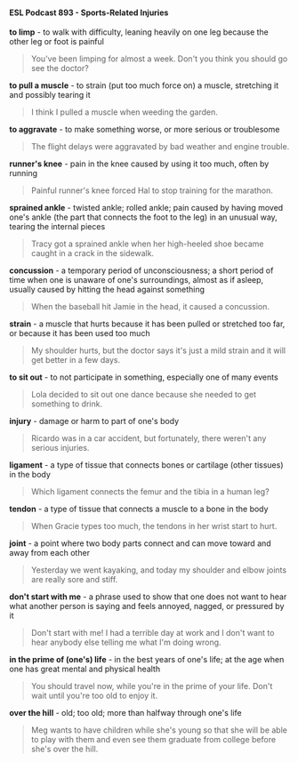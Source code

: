 #### ESL Podcast 893 - Sports-Related Injuries

**to limp** - to walk with difficulty, leaning heavily on one leg because the other leg
or foot is painful

> You've been limping for almost a week. Don't you think you should go see the
doctor?

**to pull a muscle** - to strain (put too much force on) a muscle, stretching it and
possibly tearing it

> I think I pulled a muscle when weeding the garden.

**to aggravate** - to make something worse, or more serious or troublesome

> The flight delays were aggravated by bad weather and engine trouble.

**runner's knee** - pain in the knee caused by using it too much, often by running

> Painful runner's knee forced Hal to stop training for the marathon.

**sprained ankle** - twisted ankle; rolled ankle; pain caused by having moved
one's ankle (the part that connects the foot to the leg) in an unusual way, tearing
the internal pieces

> Tracy got a sprained ankle when her high-heeled shoe became caught in a
crack in the sidewalk.

**concussion** - a temporary period of unconsciousness; a short period of time
when one is unaware of one's surroundings, almost as if asleep, usually caused
by hitting the head against something

> When the baseball hit Jamie in the head, it caused a concussion.

**strain** - a muscle that hurts because it has been pulled or stretched too far, or
because it has been used too much

> My shoulder hurts, but the doctor says it's just a mild strain and it will get better
in a few days.

**to sit out** - to not participate in something, especially one of many events

> Lola decided to sit out one dance because she needed to get something to
drink.

**injury** - damage or harm to part of one's body

> Ricardo was in a car accident, but fortunately, there weren't any serious
injuries.

**ligament** - a type of tissue that connects bones or cartilage (other tissues) in the
body

> Which ligament connects the femur and the tibia in a human leg?

**tendon** - a type of tissue that connects a muscle to a bone in the body

> When Gracie types too much, the tendons in her wrist start to hurt.

**joint** - a point where two body parts connect and can move toward and away
from each other

> Yesterday we went kayaking, and today my shoulder and elbow joints are really
sore and stiff.

**don't start with me** - a phrase used to show that one does not want to hear
what another person is saying and feels annoyed, nagged, or pressured by it

> Don't start with me! I had a terrible day at work and I don't want to hear
anybody else telling me what I'm doing wrong.

**in the prime of (one's) life** - in the best years of one's life; at the age when one
has great mental and physical health

> You should travel now, while you're in the prime of your life. Don't wait until
you're too old to enjoy it.

**over the hill** - old; too old; more than halfway through one's life

> Meg wants to have children while she's young so that she will be able to play
with them and even see them graduate from college before she's over the hill.

